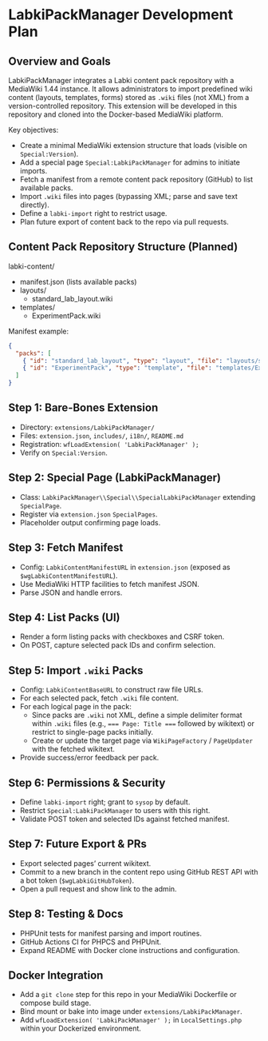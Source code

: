 LabkiPackManager Development Plan
=================================

Overview and Goals
------------------

LabkiPackManager integrates a Labki content pack repository with a MediaWiki 1.44 instance. It allows administrators to import predefined wiki content (layouts, templates, forms) stored as `.wiki` files (not XML) from a version-controlled repository. This extension will be developed in this repository and cloned into the Docker-based MediaWiki platform.

Key objectives:

- Create a minimal MediaWiki extension structure that loads (visible on `Special:Version`).
- Add a special page `Special:LabkiPackManager` for admins to initiate imports.
- Fetch a manifest from a remote content pack repository (GitHub) to list available packs.
- Import `.wiki` files into pages (bypassing XML; parse and save text directly).
- Define a `labki-import` right to restrict usage.
- Plan future export of content back to the repo via pull requests.

Content Pack Repository Structure (Planned)
------------------------------------------

labki-content/

- manifest.json            (lists available packs)
- layouts/
  - standard_lab_layout.wiki
- templates/
  - ExperimentPack.wiki

Manifest example:

```json
{
  "packs": [
    { "id": "standard_lab_layout", "type": "layout", "file": "layouts/standard_lab_layout.wiki", "description": "Standard lab layout pages" },
    { "id": "ExperimentPack", "type": "template", "file": "templates/ExperimentPack.wiki", "description": "Experimental forms and templates" }
  ]
}
```

Step 1: Bare-Bones Extension
----------------------------

- Directory: `extensions/LabkiPackManager/`
- Files: `extension.json`, `includes/`, `i18n/`, `README.md`
- Registration: `wfLoadExtension( 'LabkiPackManager' );`
- Verify on `Special:Version`.

Step 2: Special Page (LabkiPackManager)
-----------------------------------

- Class: `LabkiPackManager\\Special\\SpecialLabkiPackManager` extending `SpecialPage`.
- Register via `extension.json` `SpecialPages`.
- Placeholder output confirming page loads.

Step 3: Fetch Manifest
----------------------

- Config: `LabkiContentManifestURL` in `extension.json` (exposed as `$wgLabkiContentManifestURL`).
- Use MediaWiki HTTP facilities to fetch manifest JSON.
- Parse JSON and handle errors.

Step 4: List Packs (UI)
-----------------------

- Render a form listing packs with checkboxes and CSRF token.
- On POST, capture selected pack IDs and confirm selection.

Step 5: Import `.wiki` Packs
----------------------------

- Config: `LabkiContentBaseURL` to construct raw file URLs.
- For each selected pack, fetch `.wiki` file content.
- For each logical page in the pack:
  - Since packs are `.wiki` not XML, define a simple delimiter format within `.wiki` files (e.g., `=== Page: Title ===` followed by wikitext) or restrict to single-page packs initially.
  - Create or update the target page via `WikiPageFactory` / `PageUpdater` with the fetched wikitext.
- Provide success/error feedback per pack.

Step 6: Permissions & Security
------------------------------

- Define `labki-import` right; grant to `sysop` by default.
- Restrict `Special:LabkiPackManager` to users with this right.
- Validate POST token and selected IDs against fetched manifest.

Step 7: Future Export & PRs
---------------------------

- Export selected pages’ current wikitext.
- Commit to a new branch in the content repo using GitHub REST API with a bot token (`$wgLabkiGitHubToken`).
- Open a pull request and show link to the admin.

Step 8: Testing & Docs
----------------------

- PHPUnit tests for manifest parsing and import routines.
- GitHub Actions CI for PHPCS and PHPUnit.
- Expand README with Docker clone instructions and configuration.

Docker Integration
------------------

- Add a `git clone` step for this repo in your MediaWiki Dockerfile or compose build stage.
- Bind mount or bake into image under `extensions/LabkiPackManager`.
- Add `wfLoadExtension( 'LabkiPackManager' );` in `LocalSettings.php` within your Dockerized environment.

